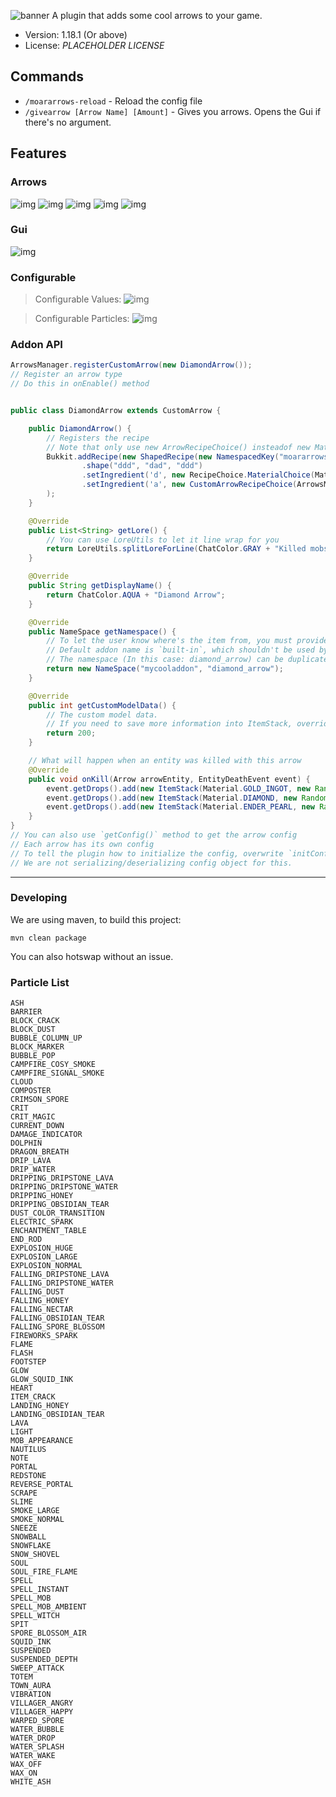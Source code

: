 
![banner](https://storage.gato.host/61068f9c11c02e002297ebf2/3y8JQYgn2.png)
A plugin that adds some cool arrows to your game.
- Version: 1.18.1 (Or above)
- License: *PLACEHOLDER LICENSE*

## Commands
- `/moararrows-reload` - Reload the config file
- `/givearrow [Arrow Name] [Amount]` - Gives you arrows. Opens the Gui if there's no argument.

## Features
### Arrows
![img](https://storage.gato.host/61068f9c11c02e002297ebf2/sNwX03NND.png)
![img](https://storage.gato.host/61068f9c11c02e002297ebf2/LKfkL6cKV.png)
![img](https://storage.gato.host/61068f9c11c02e002297ebf2/8BOEWlvfH.png)
![img](https://storage.gato.host/61068f9c11c02e002297ebf2/d17tlwxBn.png)
![img](https://storage.gato.host/61068f9c11c02e002297ebf2/x85rnXBqW.png)

### Gui
![img](https://storage.gato.host/61068f9c11c02e002297ebf2/90kD3n9BA.png)

### Configurable
> Configurable Values:
![img](https://storage.gato.host/61068f9c11c02e002297ebf2/Az4__sXl7.png)


> Configurable Particles:
![img](https://storage.gato.host/61068f9c11c02e002297ebf2/LCTW73pBR.png)



### Addon API
```java
ArrowsManager.registerCustomArrow(new DiamondArrow());
// Register an arrow type
// Do this in onEnable() method


public class DiamondArrow extends CustomArrow {

    public DiamondArrow() {
        // Registers the recipe
        // Note that only use new ArrowRecipeChoice() insteadof new MaterialChoice(Material.ARROW) 
        Bukkit.addRecipe(new ShapedRecipe(new NamespacedKey("moararrows", "diamond_arrow"), new ItemStackBuilder(newItemStack()).setAmount(1).build())
                .shape("ddd", "dad", "ddd")
                .setIngredient('d', new RecipeChoice.MaterialChoice(Material.DIAMOND))
                .setIngredient('a', new CustomArrowRecipeChoice(ArrowsManager.BUNDLE_OF_ARROWS))
        );
    }

    @Override
    public List<String> getLore() {
        // You can use LoreUtils to let it line wrap for you
        return LoreUtils.splitLoreForLine(ChatColor.GRAY + "Killed mobs will drop ender pearl, diamonds and gold.");
    }

    @Override
    public String getDisplayName() {
        return ChatColor.AQUA + "Diamond Arrow";
    }

    @Override
    public NameSpace getNamespace() {
        // To let the user know where's the item from, you must provide addon name.
        // Default addon name is `built-in`, which shouldn't be used by addons
        // The namespace (In this case: diamond_arrow) can be duplicated as long as addon name isn't the same
        return new NameSpace("mycooladdon", "diamond_arrow");
    }

    @Override
    public int getCustomModelData() {
        // The custom model data.
        // If you need to save more information into ItemStack, override the newItemStack() method
        return 200;
    }

    // What will happen when an entity was killed with this arrow
    @Override
    public void onKill(Arrow arrowEntity, EntityDeathEvent event) {
        event.getDrops().add(new ItemStack(Material.GOLD_INGOT, new Random().nextInt(DIAMOND_ARROW_GOLD_DROPS_MAX - DIAMOND_ARROW_GOLD_DROPS_MIN) + DIAMOND_ARROW_GOLD_DROPS_MIN));
        event.getDrops().add(new ItemStack(Material.DIAMOND, new Random().nextInt(DIAMOND_ARROW_DIAMOND_DROPS_MAX - DIAMOND_ARROW_DIAMOND_DROPS_MIN) + DIAMOND_ARROW_DIAMOND_DROPS_MIN));
        event.getDrops().add(new ItemStack(Material.ENDER_PEARL, new Random().nextInt(DIAMOND_ARROW_ENDER_PEARL_DROPS_MAX - DIAMOND_ARROW_ENDER_PEARL_DROPS_MIN) + DIAMOND_ARROW_ENDER_PEARL_DROPS_MIN));
    }
}
// You can also use `getConfig()` method to get the arrow config
// Each arrow has its own config
// To tell the plugin how to initialize the config, overwrite `initConfig()` method
// We are not serializing/deserializing config object for this.
```

-----

### Developing
We are using maven, to build this project:
```shell
mvn clean package
```
You can also hotswap without an issue.

### Particle List
```
ASH
BARRIER
BLOCK_CRACK
BLOCK_DUST
BUBBLE_COLUMN_UP
BLOCK_MARKER
BUBBLE_POP
CAMPFIRE_COSY_SMOKE
CAMPFIRE_SIGNAL_SMOKE
CLOUD
COMPOSTER
CRIMSON_SPORE
CRIT
CRIT_MAGIC
CURRENT_DOWN
DAMAGE_INDICATOR
DOLPHIN
DRAGON_BREATH
DRIP_LAVA
DRIP_WATER
DRIPPING_DRIPSTONE_LAVA
DRIPPING_DRIPSTONE_WATER
DRIPPING_HONEY
DRIPPING_OBSIDIAN_TEAR
DUST_COLOR_TRANSITION
ELECTRIC_SPARK
ENCHANTMENT_TABLE
END_ROD
EXPLOSION_HUGE
EXPLOSION_LARGE
EXPLOSION_NORMAL
FALLING_DRIPSTONE_LAVA
FALLING_DRIPSTONE_WATER
FALLING_DUST
FALLING_HONEY
FALLING_NECTAR
FALLING_OBSIDIAN_TEAR
FALLING_SPORE_BLOSSOM
FIREWORKS_SPARK
FLAME
FLASH
FOOTSTEP
GLOW
GLOW_SQUID_INK
HEART
ITEM_CRACK
LANDING_HONEY
LANDING_OBSIDIAN_TEAR
LAVA
LIGHT
MOB_APPEARANCE
NAUTILUS
NOTE
PORTAL
REDSTONE
REVERSE_PORTAL
SCRAPE
SLIME
SMOKE_LARGE
SMOKE_NORMAL
SNEEZE
SNOWBALL
SNOWFLAKE
SNOW_SHOVEL
SOUL
SOUL_FIRE_FLAME
SPELL
SPELL_INSTANT
SPELL_MOB
SPELL_MOB_AMBIENT
SPELL_WITCH
SPIT
SPORE_BLOSSOM_AIR
SQUID_INK
SUSPENDED
SUSPENDED_DEPTH
SWEEP_ATTACK
TOTEM
TOWN_AURA
VIBRATION
VILLAGER_ANGRY
VILLAGER_HAPPY
WARPED_SPORE
WATER_BUBBLE
WATER_DROP
WATER_SPLASH
WATER_WAKE
WAX_OFF
WAX_ON
WHITE_ASH
```
